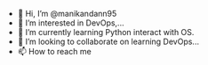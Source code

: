 - 👋 Hi, I’m @manikandann95
- 👀 I’m interested in DevOps,...
- 🌱 I’m currently learning Python interact with OS.
- 💞️ I’m looking to collaborate on learning DevOps...
- 📫 How to reach me 

<!---
manikandann95/manikandann95 is a ✨ special ✨ repository because its `README.md` (this file) appears on your GitHub profile.
You can click the Preview link to take a look at your changes.
--->
